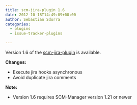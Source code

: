 ```yaml
---
title: scm-jira-plugin 1.6
date: 2012-10-18T14:49:09+00:00
author: Sebastian Sdorra
categories:
  - plugins
  - issue-tracker-plugins

---
```

Version 1.6 of the [scm-jira-plugin](https://github.com/scm-manager/scm-jira-plugin) is available.

**Changes:**

- Execute jira hooks asynchronous
- Avoid duplicate jira comments

**Note:**

- Version 1.6 requires SCM-Manager version 1.21 or newer

